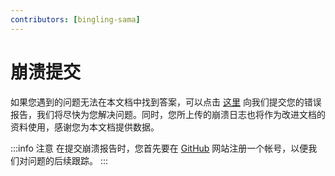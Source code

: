 ```yaml
---
contributors: [bingling-sama]
---
```


# 崩溃提交

如果您遇到的问题无法在本文档中找到答案，可以点击 [这里](https://github.com/GlobeMC/crashmc.com/issues/new/choose) 向我们提交您的错误报告，我们将尽快为您解决问题。同时，您所上传的崩溃日志也将作为改进文档的资料使用，感谢您为本文档提供数据。

:::info 注意
在提交崩溃报告时，您首先要在 [GitHub](https://github.com) 网站注册一个帐号，以便我们对问题的后续跟踪。
:::
